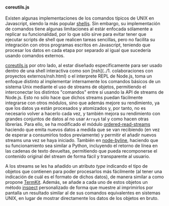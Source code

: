 #### coreutils.js

Existen algunas implementaciones de los comandos típicos de UNIX en Javascript,
siendo la más popular [shelljs](http://shelljs.org). Sin embargo, su
implementación de comandos tiene algunas limitaciones al estár enfocada
sólamente a replicar su funcionalidad, por lo que sólo sirve para evitar tener
que ejecutar scripts de shell que realicen tareas sencillas, pero no facilita su
integración con otros programas escritos en Javascript, teniendo que procesar
los datos en cada etapa por separado al igual que sucedería usando comandos
externos.

[coreutils.js](https://github.com/piranna/coreutils.js) por otro lado, al estar
diseñado específicamente para ser usado dentro de una shell interactiva como son
[nsh](../1. colaboraciones con proyectos externos/nsh.html) o el interprete REPL
de Node.js, toma un enfoque distinto al implementar internamente los comandos
básicos de un sistema Unix mediante el uso de streams de objetos, permitiendo el
interconectar los distintos "comandos" entre sí usando la API de streams de
Node.js. Esto no sólo hace que dichos streams puedan fácilmente integrarse con
otros módulos, sino que además mejore su rendimiento, ya que los datos ya están
procesados y atomizados y, por tanto, no es necesario volver a hacerlo cada vez,
y también mejora su rendimiento con grandes conjuntos de datos al no usar
`Array`s tal y como hacen otras librerías. Para ello, se ha modificado el módulo
[ordered-read-streams](https://github.com/armed/ordered-read-streams) haciendo
que emita nuevos datos a medida que se van recibiendo (en vez de esperar a
consumirlos todos previamente) y permitir el añadir nuevos streams una vez se
haya iniciado. También en [node-byline](https://github.com/Tsenzuk/node-byline),
haciendo que su funcionamiento sea similar a Python, incluyendo el retorno
de línea en las cadenas de texto devueltas, permitiendo que pueda recomponerse
el contenido original del stream de forma fácil y transparente al usuario.

A los streams se les ha añadido un atributo *type* indicando el tipo de objetos
que contienen para poder procesarlos más fácilmente (al tener una indicación de
cuál es el formato de dichos datos), de manera similar a como propone
[TermKit](http://acko.net/blog/on-termkit). Además, se añade a cada uno de estos
objetos un método
[inspect](https://nodejs.org/api/util.html#util_custom_inspect_function_on_objects)
personalizado de forma que muestre al imprimirlos por pantalla un resultado
similar al de sus comandos equivalentes en sistemas UNIX, en lugar de mostrar
directamente los datos de los objetos en bruto.

